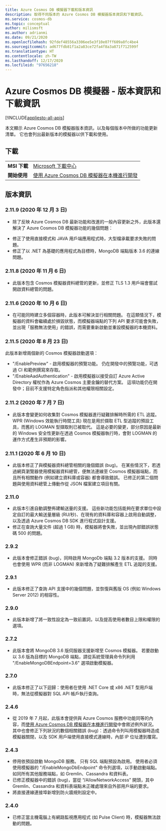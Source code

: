 ```yaml
---
title: Azure Cosmos DB 模擬器下載和版本資訊
description: 取得不同版本的 Azure Cosmos DB 模擬器版本資訊和下載資訊。
ms.service: cosmos-db
ms.topic: conceptual
author: milismsft
ms.author: adrianmi
ms.date: 09/21/2020
ms.openlocfilehash: 92fdef48556a3306ee5e3f10e07ff609a8fc4be4
ms.sourcegitcommit: ad677fdb81f1a2a83ce72fa4f8a3a871f712599f
ms.translationtype: HT
ms.contentlocale: zh-TW
ms.lasthandoff: 12/17/2020
ms.locfileid: "97656218"
---
```

# <a name="azure-cosmos-db-emulator---release-notes-and-download-information"></a>Azure Cosmos DB 模擬器 - 版本資訊和下載資訊
[!INCLUDE[appliesto-all-apis](includes/appliesto-all-apis.md)]

本文顯示 Azure Cosmos DB 模擬器版本資訊，以及每個版本中所做的功能更新清單。 它也會列出最新版本的模擬器以供下載和使用。

## <a name="download"></a>下載

| | |
|---------|---------|
|**MSI 下載**|[Microsoft 下載中心](https://aka.ms/cosmosdb-emulator)|
|**開始使用**|[使用 Azure Cosmos DB 模擬器在本機進行開發](local-emulator.md)|

## <a name="release-notes"></a>版本資訊

### <a name="2119-3-december-2020"></a>2.11.9 (2020 年 12 月 3 日)

 - 除了反映 Azure Cosmos DB 最新功能和改進的一般內容更新之外，此版本還解決了 Azure Cosmos DB 模擬器功能的幾個問題：
 * 修正了使用直接模式和 JAVA 用戶端應用程式時，大型檔承載要求失敗的問題。
 * 修正了以 .NET 為基礎的應用程式為目標時，MongoDB 端點版本 3.6 的連線問題。

### <a name="2118-6-november-2020"></a>2.11.8 (2020 年 11 月 6 日)

 - 此版本包含 Cosmos 模擬器資料總管的更新，並修正 TLS 1.3 用戶端會嘗試開啟資料總管的問題。

### <a name="2116-6-october-2020"></a>2.11.6 (2020 年 10 月 6 日)

 - 在可能同時建立多個容器時，此版本可解決並行相關問題。 在這類情況下，模擬器的資料會繼續處於損毀狀態，而模擬器端點的下列 API 要求可能會失敗，並出現「服務無法使用」的錯誤，而需要重新啟動並重設模擬器的本機資料。

### <a name="2115-23-august-2020"></a>2.11.5 (2020 年 8 月 23 日)

此版本新增兩個新的 Cosmos 模擬器啟動選項： 

* "/EnablePreview" - 啟用模擬器的預覽功能。 仍在開發中的預覽功能，可透過 CI 和範例撰寫來存取。
* "/EnableAadAuthentication" - 啟用模擬器以接受自訂 Azure Active Directory 權杖作為 Azure Cosmos 主要金鑰的替代方案。 這項功能仍在開發中；目前不支援特定角色指派和其他權限相關設定。

### <a name="2112-07-july-2020"></a>2.11.2 (2020 年 7 月 7 日)

- 此版本會變更如何收集對 Cosmos 模擬器進行疑難排解時所需的 ETL 追蹤。 WPR (Windows 效能執行時間工具) 現在是用於擷取 ETL 型追蹤的預設工具，而舊的 LOGMAN 型擷取則已被取代。 這是必要的變更，部分原因是最新的 Windows 安全性更新在透過 Cosmos 模擬器執行時，會對 LOGMAN 的運作方式產生非預期的影響。

### <a name="2111-10-june-2020"></a>2.11.1 (2020 年 6 月 10 日)

- 此版本修正了與模擬器資料總管相關的幾個錯誤 (bug)。 在某些情況下，若透過網頁瀏覽器使用模擬器資料總管，便無法連線至 Cosmos 模擬器端點，而且所有相關動作 (例如建立資料庫或容器) 都會導致錯誤。 已修正的第二個問題與使用資料總管上傳動作從 JSON 檔案建立項目有關。

### <a name="2110"></a>2.11.0

- 此版本引進自動調整佈建輸送量的支援。 這些新功能包括能夠在要求單位中設定自訂的最大輸送量層級 (RU/秒)、在現有的資料庫和容器上啟用自動調整，以及透過 Azure Cosmos DB SDK 進行程式設計支援。
- 修正在查詢大量文件 (超過 1 GB) 時，模擬器將會失敗，並出現內部錯誤狀態碼 500 的問題。

### <a name="292"></a>2.9.2

- 此版本會修正錯誤 (bug)，同時啟用 MongoDb 端點 3.2 版本的支援。 同時也會使用 WPR (而非 LOGMAN) 來新增為了疑難排解產生 ETL 追蹤的支援。

### <a name="291"></a>2.9.1

- 此版本修正了查詢 API 支援中的幾個問題，並恢復與舊版 OS (例如 Windows Server 2012) 的相容性。

### <a name="290"></a>2.9.0

- 此版本新增了將一致性設定為一致前置詞，以及提高使用者數目上限和權限的選項。

### <a name="272"></a>2.7.2

- 此版本會將 MongoDB 3.6 版伺服器支援新增至 Cosmos 模擬器。 若要啟動以 3.6 版為目標的 MongoDB 端點，請從系統管理員命令列利用 "/EnableMongoDBEndpoint=3.6" 選項啟動模擬器。

### <a name="270"></a>2.7.0

- 此版本修正了以下迴歸：使用者在使用 .NET Core 或 x86 .NET 型用戶端時，無法從模擬器對 SQL API 帳戶執行查詢。

### <a name="246"></a>2.4.6

- 從 2019 年 7 月起，此版本會提供與 Azure Cosmos 服務中功能同等的內容，而[使用 Azure Cosmos DB 模擬器在本機進行開發](local-emulator.md)中會敘述例外狀況。 其中也會修正下列狀況的數個相關錯誤 (bug)：透過命令列叫用模擬器時造成模擬器關閉，以及 SDK 用戶端使用直接模式連線時，內部 IP 位址遭到覆寫。

### <a name="243"></a>2.4.3

- 停用依預設啟動 MongoDB 服務。 只有 SQL 端點預設為啟用。 使用者必須使用模擬器的 "/EnableMongoDbEndpoint" 命令列選項，以手動啟動端點。 如同所有其他服務端點，如 Gremlin、Cassandra 和資料表。
- 已修正模擬器中的錯誤 (bug)，當從 “/AllowNetworkAccess” 開頭，其中 Gremlin、Cassandra 和資料表端點未正確處理來自外部用戶端的要求。
- 將直接連線連接埠新增到防火牆規則設定中。

### <a name="240"></a>2.4.0

- 已修正當主機電腦上有網路監視應用程式 (如 Pulse Client) 時，模擬器無法啟動的問題。
